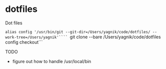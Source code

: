 # dotfiles
Dot files

```alias config '/usr/bin/git --git-dir=/Users/yagnik/code/dotfiles/ --work-tree=/Users/yagnik'````
```git clone --bare <git-repo-url> /Users/yagnik/code/dotfiles```
```config checkout```

TODO
- figure out how to handle /usr/local/bin
